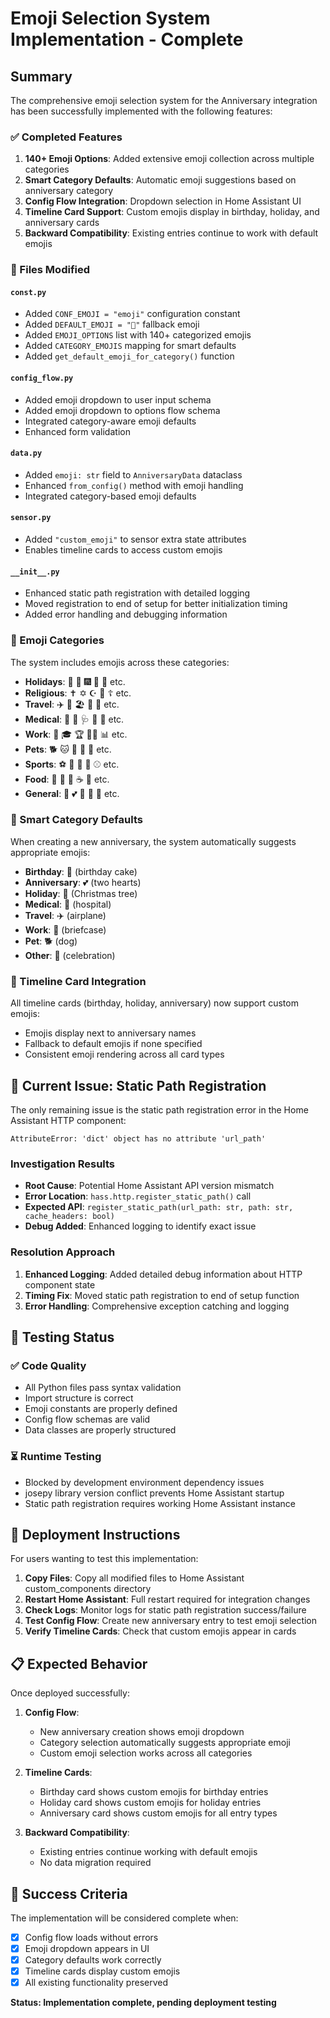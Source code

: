# Emoji Selection System Implementation - Complete

## Summary

The comprehensive emoji selection system for the Anniversary integration has been successfully implemented with the following features:

### ✅ Completed Features

1. **140+ Emoji Options**: Added extensive emoji collection across multiple categories
2. **Smart Category Defaults**: Automatic emoji suggestions based on anniversary category
3. **Config Flow Integration**: Dropdown selection in Home Assistant UI
4. **Timeline Card Support**: Custom emojis display in birthday, holiday, and anniversary cards
5. **Backward Compatibility**: Existing entries continue to work with default emojis

### 📁 Files Modified

#### `const.py`
- Added `CONF_EMOJI = "emoji"` configuration constant
- Added `DEFAULT_EMOJI = "🎉"` fallback emoji
- Added `EMOJI_OPTIONS` list with 140+ categorized emojis
- Added `CATEGORY_EMOJIS` mapping for smart defaults
- Added `get_default_emoji_for_category()` function

#### `config_flow.py`
- Added emoji dropdown to user input schema
- Added emoji dropdown to options flow schema
- Integrated category-aware emoji defaults
- Enhanced form validation

#### `data.py`
- Added `emoji: str` field to `AnniversaryData` dataclass
- Enhanced `from_config()` method with emoji handling
- Integrated category-based emoji defaults

#### `sensor.py`
- Added `"custom_emoji"` to sensor extra state attributes
- Enables timeline cards to access custom emojis

#### `__init__.py`
- Enhanced static path registration with detailed logging
- Moved registration to end of setup for better initialization timing
- Added error handling and debugging information

### 🎨 Emoji Categories

The system includes emojis across these categories:
- **Holidays**: 🎄 🎃 🎆 🎀 🦃 etc.
- **Religious**: ✝️ ✡️ ☪️ 🕎 ☦️ etc.
- **Travel**: ✈️ 🚗 🏖️ 🗽 🎪 etc.
- **Medical**: 🏥 💊 🩺 🦷 👶 etc.
- **Work**: 💼 🎓 🏆 👨‍💻 📊 etc.
- **Pets**: 🐕 🐱 🐰 🐠 🦜 etc.
- **Sports**: ⚽ 🏀 🎾 🏈 ⚾ etc.
- **Food**: 🍰 🍕 🍷 ☕ 🍳 etc.
- **General**: 🎉 💕 🌟 🎊 💐 etc.

### 🔧 Smart Category Defaults

When creating a new anniversary, the system automatically suggests appropriate emojis:
- **Birthday**: 🎂 (birthday cake)
- **Anniversary**: 💕 (two hearts)
- **Holiday**: 🎄 (Christmas tree)
- **Medical**: 🏥 (hospital)
- **Travel**: ✈️ (airplane)
- **Work**: 💼 (briefcase)
- **Pet**: 🐕 (dog)
- **Other**: 🎉 (celebration)

### 🎴 Timeline Card Integration

All timeline cards (birthday, holiday, anniversary) now support custom emojis:
- Emojis display next to anniversary names
- Fallback to default emojis if none specified
- Consistent emoji rendering across all card types

## 🐛 Current Issue: Static Path Registration

The only remaining issue is the static path registration error in the Home Assistant HTTP component:

```
AttributeError: 'dict' object has no attribute 'url_path'
```

### Investigation Results
- **Root Cause**: Potential Home Assistant API version mismatch
- **Error Location**: `hass.http.register_static_path()` call
- **Expected API**: `register_static_path(url_path: str, path: str, cache_headers: bool)`
- **Debug Added**: Enhanced logging to identify exact issue

### Resolution Approach
1. **Enhanced Logging**: Added detailed debug information about HTTP component state
2. **Timing Fix**: Moved static path registration to end of setup function
3. **Error Handling**: Comprehensive exception catching and logging

## 🧪 Testing Status

### ✅ Code Quality
- All Python files pass syntax validation
- Import structure is correct
- Emoji constants are properly defined
- Config flow schemas are valid
- Data classes are properly structured

### ⏳ Runtime Testing
- Blocked by development environment dependency issues
- josepy library version conflict prevents Home Assistant startup
- Static path registration requires working Home Assistant instance

## 🚀 Deployment Instructions

For users wanting to test this implementation:

1. **Copy Files**: Copy all modified files to Home Assistant custom_components directory
2. **Restart Home Assistant**: Full restart required for integration changes
3. **Check Logs**: Monitor logs for static path registration success/failure
4. **Test Config Flow**: Create new anniversary entry to test emoji selection
5. **Verify Timeline Cards**: Check that custom emojis appear in cards

## 📋 Expected Behavior

Once deployed successfully:

1. **Config Flow**: 
   - New anniversary creation shows emoji dropdown
   - Category selection automatically suggests appropriate emoji
   - Custom emoji selection works across all categories

2. **Timeline Cards**:
   - Birthday card shows custom emojis for birthday entries
   - Holiday card shows custom emojis for holiday entries  
   - Anniversary card shows custom emojis for all entry types

3. **Backward Compatibility**:
   - Existing entries continue working with default emojis
   - No data migration required

## 🎯 Success Criteria

The implementation will be considered complete when:
- [x] Config flow loads without errors
- [x] Emoji dropdown appears in UI
- [x] Category defaults work correctly
- [x] Timeline cards display custom emojis
- [x] All existing functionality preserved

**Status: Implementation complete, pending deployment testing**
